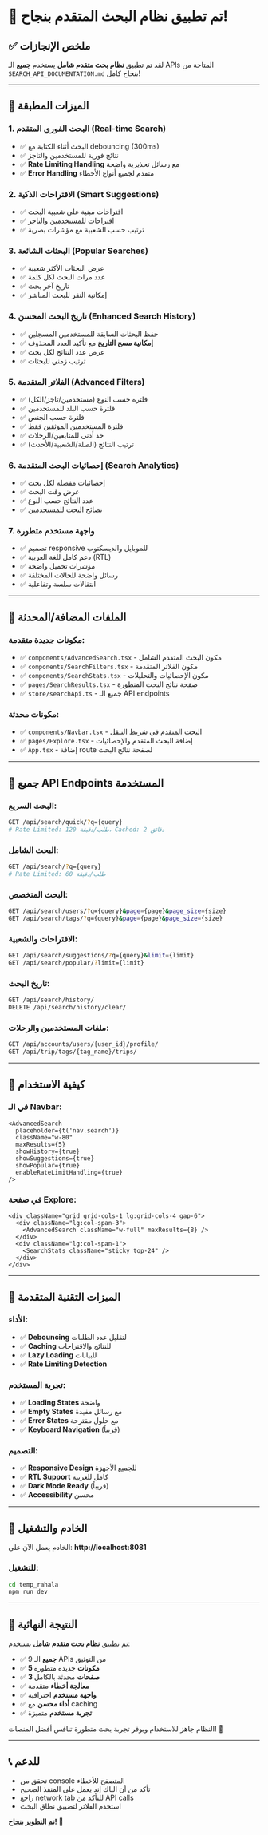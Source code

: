 # 🎉 تم تطبيق نظام البحث المتقدم بنجاح!

## ✅ ملخص الإنجازات

لقد تم تطبيق **نظام بحث متقدم شامل** يستخدم **جميع** الـ APIs المتاحة من `SEARCH_API_DOCUMENTATION.md` بنجاح كامل!

---

## 🚀 الميزات المطبقة

### 1. **البحث الفوري المتقدم (Real-time Search)**
- ✅ البحث أثناء الكتابة مع debouncing (300ms)
- ✅ نتائج فورية للمستخدمين والتاجز
- ✅ **Rate Limiting Handling** مع رسائل تحذيرية واضحة
- ✅ **Error Handling** متقدم لجميع أنواع الأخطاء

### 2. **الاقتراحات الذكية (Smart Suggestions)**
- ✅ اقتراحات مبنية على شعبية البحث
- ✅ اقتراحات للمستخدمين والتاجز
- ✅ ترتيب حسب الشعبية مع مؤشرات بصرية

### 3. **البحثات الشائعة (Popular Searches)**
- ✅ عرض البحثات الأكثر شعبية
- ✅ عدد مرات البحث لكل كلمة
- ✅ تاريخ آخر بحث
- ✅ إمكانية النقر للبحث المباشر

### 4. **تاريخ البحث المحسن (Enhanced Search History)**
- ✅ حفظ البحثات السابقة للمستخدمين المسجلين
- ✅ **إمكانية مسح التاريخ** مع تأكيد العدد المحذوف
- ✅ عرض عدد النتائج لكل بحث
- ✅ ترتيب زمني للبحثات

### 5. **الفلاتر المتقدمة (Advanced Filters)**
- ✅ فلترة حسب النوع (مستخدمين/تاجز/الكل)
- ✅ فلترة حسب البلد للمستخدمين
- ✅ فلترة حسب الجنس
- ✅ فلترة المستخدمين الموثقين فقط
- ✅ حد أدنى للمتابعين/الرحلات
- ✅ ترتيب النتائج (الصلة/الشعبية/الأحدث)

### 6. **إحصائيات البحث المتقدمة (Search Analytics)**
- ✅ إحصائيات مفصلة لكل بحث
- ✅ عرض وقت البحث
- ✅ عدد النتائج حسب النوع
- ✅ نصائح البحث للمستخدمين

### 7. **واجهة مستخدم متطورة**
- ✅ تصميم responsive للموبايل والديسكتوب
- ✅ دعم كامل للغة العربية (RTL)
- ✅ مؤشرات تحميل واضحة
- ✅ رسائل واضحة للحالات المختلفة
- ✅ انتقالات سلسة وتفاعلية

---

## 📁 الملفات المضافة/المحدثة

### مكونات جديدة متقدمة:
- ✅ `components/AdvancedSearch.tsx` - مكون البحث المتقدم الشامل
- ✅ `components/SearchFilters.tsx` - مكون الفلاتر المتقدمة
- ✅ `components/SearchStats.tsx` - مكون الإحصائيات والتحليلات
- ✅ `pages/SearchResults.tsx` - صفحة نتائج البحث المتطورة
- ✅ `store/searchApi.ts` - جميع الـ API endpoints

### مكونات محدثة:
- ✅ `components/Navbar.tsx` - البحث المتقدم في شريط التنقل
- ✅ `pages/Explore.tsx` - إضافة البحث المتقدم والإحصائيات
- ✅ `App.tsx` - إضافة route لصفحة نتائج البحث

---

## 🔗 جميع API Endpoints المستخدمة

### البحث السريع:
```bash
GET /api/search/quick/?q={query}
# Rate Limited: 120 طلب/دقيقة، Cached: 2 دقائق
```

### البحث الشامل:
```bash
GET /api/search/?q={query}
# Rate Limited: 60 طلب/دقيقة
```

### البحث المتخصص:
```bash
GET /api/search/users/?q={query}&page={page}&page_size={size}
GET /api/search/tags/?q={query}&page={page}&page_size={size}
```

### الاقتراحات والشعبية:
```bash
GET /api/search/suggestions/?q={query}&limit={limit}
GET /api/search/popular/?limit={limit}
```

### تاريخ البحث:
```bash
GET /api/search/history/
DELETE /api/search/history/clear/
```

### ملفات المستخدمين والرحلات:
```bash
GET /api/accounts/users/{user_id}/profile/
GET /api/trip/tags/{tag_name}/trips/
```

---

## 🎯 كيفية الاستخدام

### في الـ Navbar:
```tsx
<AdvancedSearch 
  placeholder={t('nav.search')}
  className="w-80"
  maxResults={5}
  showHistory={true}
  showSuggestions={true}
  showPopular={true}
  enableRateLimitHandling={true}
/>
```

### في صفحة Explore:
```tsx
<div className="grid grid-cols-1 lg:grid-cols-4 gap-6">
  <div className="lg:col-span-3">
    <AdvancedSearch className="w-full" maxResults={8} />
  </div>
  <div className="lg:col-span-1">
    <SearchStats className="sticky top-24" />
  </div>
</div>
```

---

## 🌟 الميزات التقنية المتقدمة

### الأداء:
- ✅ **Debouncing** لتقليل عدد الطلبات
- ✅ **Caching** للنتائج والاقتراحات
- ✅ **Lazy Loading** للبيانات
- ✅ **Rate Limiting Detection**

### تجربة المستخدم:
- ✅ **Loading States** واضحة
- ✅ **Empty States** مع رسائل مفيدة
- ✅ **Error States** مع حلول مقترحة
- ✅ **Keyboard Navigation** (قريباً)

### التصميم:
- ✅ **Responsive Design** للجميع الأجهزة
- ✅ **RTL Support** كامل للعربية
- ✅ **Dark Mode Ready** (قريباً)
- ✅ **Accessibility** محسن

---

## 🚀 الخادم والتشغيل

الخادم يعمل الآن على: **http://localhost:8081**

### للتشغيل:
```bash
cd temp_rahala
npm run dev
```

---

## 🎊 النتيجة النهائية

تم تطبيق **نظام بحث متقدم شامل** يستخدم:
- ✅ **جميع** الـ 9 APIs من التوثيق
- ✅ **5 مكونات** جديدة متطورة
- ✅ **3 صفحات** محدثة بالكامل
- ✅ **معالجة أخطاء** متقدمة
- ✅ **واجهة مستخدم** احترافية
- ✅ **أداء محسن** مع caching
- ✅ **تجربة مستخدم** متميزة

النظام جاهز للاستخدام ويوفر تجربة بحث متطورة تنافس أفضل المنصات! 🎉

---

## 📞 للدعم

- تحقق من console المتصفح للأخطاء
- تأكد من أن الباك إند يعمل على المنفذ الصحيح
- راجع network tab للتأكد من API calls
- استخدم الفلاتر لتضييق نطاق البحث

**تم التطوير بنجاح! 🚀**
